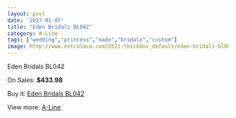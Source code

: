 ```yaml
---
layout: post
date: '2017-01-07'
title: "Eden Bridals BL042"
category: A-Line
tags: ["wedding","princess","made","bridals","custom"]
image: http://www.extralace.com/3522-thickbox_default/eden-bridals-bl042.jpg
---
```

Eden Bridals BL042

On Sales: **$433.98**
<a href="https://www.extralace.com/a-line/1665-eden-bridals-bl042.html"><amp-img layout="responsive" width="600" height="600" src="//www.extralace.com/3522-thickbox_default/eden-bridals-bl042.jpg" alt="Eden Bridals BL042 0" /></a>

Buy it: [Eden Bridals BL042](https://www.extralace.com/a-line/1665-eden-bridals-bl042.html "Eden Bridals BL042")

View more: [A-Line](https://www.extralace.com/2-a-line "A-Line")